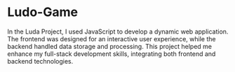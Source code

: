 # Ludo-Game
In the Luda Project, I used JavaScript to develop a dynamic web application. The frontend was designed for an interactive user experience, while the backend handled data storage and processing. This project helped me enhance my full-stack development skills, integrating both frontend and backend technologies.
